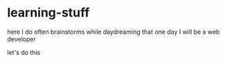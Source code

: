 # learning-stuff
here I do often brainstorms while daydreaming that one day I will be a web developer

let's do this
